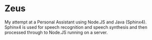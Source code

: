 Zeus
===

My attempt at a Personal Assistant using Node.JS and Java (Sphinx4). Sphinx4 is used for speech recognition and speech synthesis and then processed through to Node.JS running on a server. 